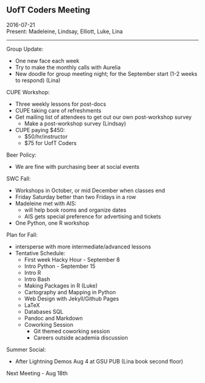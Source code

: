 ## UofT Coders Meeting
2016-07-21  
Present: Madeleine, Lindsay, Elliott, Luke, Lina  

-------

Group Update:
- One new face each week
- Try to make the monthly calls with Aurelia
- New doodle for group meeting night; for the September start (1-2 weeks to respond)
	(Lina)

CUPE Workshop:
- Three weekly lessons for post-docs
- CUPE taking care of refreshments
- Get mailing list of attendees to get out our own post-workshop survey
	- Make a post-workshop survey (Lindsay)
- CUPE paying $450:
	- $50/hr/instructor
	- $75 for UofT Coders

Beer Policy:
- We are fine with purchasing beer at social events

SWC Fall:
- Workshops in October, or mid December when classes end
- Friday Saturday better than two Fridays in a row
- Madeleine met with AIS:
	- will help book rooms and organize dates
	- AIS gets special preference for advertising and tickets
- One Python, one R workshop

Plan for Fall:
- intersperse with more intermediate/advanced lessons
- Tentative Schedule:
	- First week Hacky Hour - September 8
	- Intro Python - September 15
	- Intro R
	- Intro Bash
	- Making Packages in R (Luke)
	- Cartography and Mapping in Python
	- Web Design with Jekyll/Github Pages
	- LaTeX
	- Databases SQL
	- Pandoc and Markdown
	- Coworking Session
		- Git themed coworking session
		- Careers outside academia discussion

Summer Social:
- After Lightning Demos Aug 4 at GSU PUB (Lina book second floor)

Next Meeting - Aug 18th
